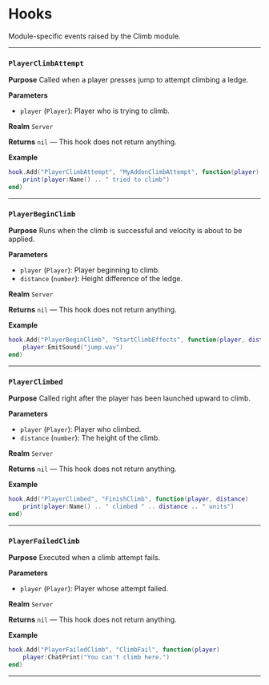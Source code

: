 # Hooks
Module-specific events raised by the Climb module.

---
### `PlayerClimbAttempt`

**Purpose**
Called when a player presses jump to attempt climbing a ledge.

**Parameters**
* `player` (`Player`): Player who is trying to climb.

**Realm**
`Server`

**Returns**
`nil` — This hook does not return anything.

**Example**
```lua
hook.Add("PlayerClimbAttempt", "MyAddonClimbAttempt", function(player)
    print(player:Name() .. " tried to climb")
end)
```

---

### `PlayerBeginClimb`

**Purpose**
Runs when the climb is successful and velocity is about to be applied.

**Parameters**
* `player` (`Player`): Player beginning to climb.
* `distance` (`number`): Height difference of the ledge.

**Realm**
`Server`

**Returns**
`nil` — This hook does not return anything.

**Example**
```lua
hook.Add("PlayerBeginClimb", "StartClimbEffects", function(player, distance)
    player:EmitSound("jump.wav")
end)
```

---

### `PlayerClimbed`

**Purpose**
Called right after the player has been launched upward to climb.

**Parameters**
* `player` (`Player`): Player who climbed.
* `distance` (`number`): The height of the climb.

**Realm**
`Server`

**Returns**
`nil` — This hook does not return anything.

**Example**
```lua
hook.Add("PlayerClimbed", "FinishClimb", function(player, distance)
    print(player:Name() .. " climbed " .. distance .. " units")
end)
```

---

### `PlayerFailedClimb`

**Purpose**
Executed when a climb attempt fails.

**Parameters**
* `player` (`Player`): Player whose attempt failed.

**Realm**
`Server`

**Returns**
`nil` — This hook does not return anything.

**Example**
```lua
hook.Add("PlayerFailedClimb", "ClimbFail", function(player)
    player:ChatPrint("You can't climb here.")
end)
```

---
